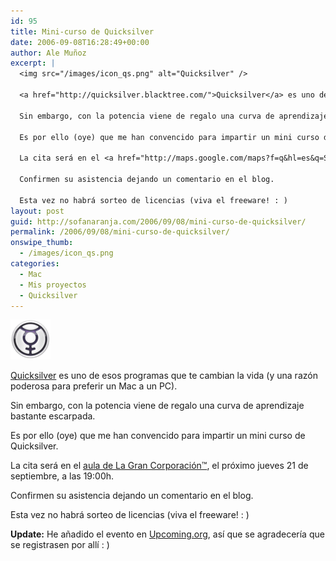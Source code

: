 ```yaml
---
id: 95
title: Mini-curso de Quicksilver
date: 2006-09-08T16:28:49+00:00
author: Ale Muñoz
excerpt: |
  <img src="/images/icon_qs.png" alt="Quicksilver" />
  
  <a href="http://quicksilver.blacktree.com/">Quicksilver</a> es uno de esos programas que te cambian la vida (y una razón poderosa para preferir un Mac a un PC).
  
  Sin embargo, con la potencia viene de regalo una curva de aprendizaje bastante escarpada.
  
  Es por ello (oye) que me han convencido para impartir un mini curso de Quicksilver.
  
  La cita será en el <a href="http://maps.google.com/maps?f=q&hl=es&q=Salamanca,+17,+28020,+Madrid&ie=UTF8&z=17&ll=40.453985,-3.700579&spn=0.006254,0.013937&om=1&iwloc=A">aula de La Gran Corporación™</a>, el próximo jueves 21 de septiembre, a las 19:00h.
  
  Confirmen su asistencia dejando un comentario en el blog.
  
  Esta vez no habrá sorteo de licencias (viva el freeware! : )
layout: post
guid: http://sofanaranja.com/2006/09/08/mini-curso-de-quicksilver/
permalink: /2006/09/08/mini-curso-de-quicksilver/
onswipe_thumb:
  - /images/icon_qs.png
categories:
  - Mac
  - Mis proyectos
  - Quicksilver
---
```

<img src="/images/icon_qs.png" alt="Quicksilver" />

<a href="http://quicksilver.blacktree.com/">Quicksilver</a> es uno de esos programas que te cambian la vida (y una razón poderosa para preferir un Mac a un PC).

Sin embargo, con la potencia viene de regalo una curva de aprendizaje bastante escarpada.

Es por ello (oye) que me han convencido para impartir un mini curso de Quicksilver.

La cita será en el <a href="http://maps.google.com/maps?f=q&hl=es&q=Salamanca,+17,+28020,+Madrid&ie=UTF8&z=17&ll=40.453985,-3.700579&spn=0.006254,0.013937&om=1&iwloc=A">aula de La Gran Corporación™</a>, el próximo jueves 21 de septiembre, a las 19:00h.

Confirmen su asistencia dejando un comentario en el blog.

Esta vez no habrá sorteo de licencias (viva el freeware! : )

**Update:** He añadido el evento en <a href="http://upcoming.org/event/108994/">Upcoming.org</a>, así que se agradecería que se registrasen por allí : )